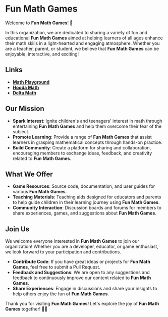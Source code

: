 # Fun Math Games

Welcome to **Fun Math Games**! 🎉

In this organization, we are dedicated to sharing a variety of fun and educational **Fun Math Games** aimed at helping learners of all ages enhance their math skills in a light-hearted and engaging atmosphere. Whether you are a teacher, parent, or student, we believe that **Fun Math Games** can be enjoyable, interactive, and exciting!

## Links
- **[Math Playground](https://mathplayground.cc)**
- **[Hooda Math](https://hoodamath.site)**
- **[Delta Math](https://deltamath.pro)**

## Our Mission

- **Spark Interest**: Ignite children's and teenagers' interest in math through entertaining **Fun Math Games** and help them overcome their fear of the subject.
- **Promote Learning**: Provide a range of **Fun Math Games** that assist learners in grasping mathematical concepts through hands-on practice.
- **Build Community**: Create a platform for sharing and collaboration, encouraging members to exchange ideas, feedback, and creativity related to **Fun Math Games**.

## What We Offer

- **Game Resources**: Source code, documentation, and user guides for various **Fun Math Games**.
- **Teaching Materials**: Teaching aids designed for educators and parents to help guide children in their learning journey using **Fun Math Games**.
- **Community Interaction**: Discussion boards and forums for members to share experiences, games, and suggestions about **Fun Math Games**.

## Join Us

We welcome everyone interested in **Fun Math Games** to join our organization! Whether you are a developer, educator, or game enthusiast, we look forward to your participation and contributions.

- **Contribute Code**: If you have great ideas or projects for **Fun Math Games**, feel free to submit a Pull Request.
- **Feedback and Suggestions**: We are open to any suggestions and feedback to continuously improve our content related to **Fun Math Games**.
- **Share Experiences**: Engage in discussions and share your insights to help others enjoy the fun of **Fun Math Games**.

Thank you for visiting **Fun Math Games**! Let's explore the joy of **Fun Math Games** together! 🎲📐

